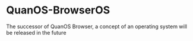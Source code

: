 # QuanOS-BrowserOS
The successor of QuanOS Browser, a concept of an operating system will be released in the future
